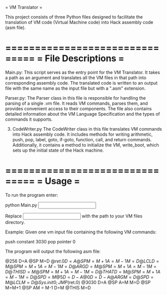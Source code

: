 
=        VM Translator        =

This project consists of three Python files designed to facilitate the
translation of VM code (Virtual Machine code) into Hack assembly code (asm
file).


===============================
=      File Descriptions      =
===============================
Main.py:
This script serves as the entry point for the VM Translator. It takes a path
as an argument and translates all the VM files in that path into corresponding
assembly code. The translated code is written to an output file with the same
name as the input file but with a ".asm" extension.

Parser.py:
The Parser class in this file is responsible for handling the parsing of a
single .vm file. It reads VM commands, parses them, and provides convenient
access to their components. The file also contains detailed information about
the VM Language Specification and the types of commands it supports.

3. CodeWriter.py
The CodeWriter class in this file translates VM commands into Hack assembly
code. It includes methods for writing arithmetic, push, pop, label, goto,
if-goto, function, call, and return commands. Additionally, it contains a
method to initialize the VM, write_boot, which sets up the initial state of
the Hack machine.


===============================
=            Usage            =
===============================
To run the program enter:

python Main.py <input path>

Replace <input path> with the path to your VM files directory.

Example:
Given one vm input file containing the following VM commands:

push constant 3030
pop pointer 0

The program will output the following asm file:

@256
D=A
@SP
M=D
@$ret.0
D=A
@SP
M=M+1
A=M-1
M=D
@LCL
D=M
@SP
M=M+1
A=M-1
M=D
@ARG
D=M
@SP
M=M+1
A=M-1
M=D
@THIS
D=M
@SP
M=M+1
A=M-1
M=D
@THAT
D=M
@SP
M=M+1
A=M-1
M=D
@SP
D=M
@5
D=D-A
@0
D=D-A
@ARG
M=D
@SP
D=M
@LCL
M=D
@Sys.init
0;JMP
($ret.0)
@3030
D=A
@SP
A=M
M=D
@SP
M=M+1
@SP
AM = M-1
D=M 
@THIS
M=D
